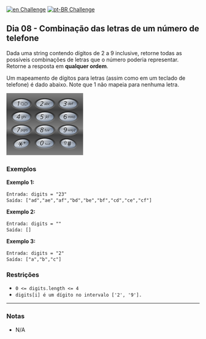 [![en Challenge](https://img.shields.io/badge/-en-blue)](README.md)
[![pt-BR Challenge](https://img.shields.io/badge/-pt--BR-brightgreen)](README_pt-BR.md)

## Dia 08 - Combinação das letras de um número de telefone

Dada uma string contendo dígitos de 2 a 9 inclusive, retorne todas as possíveis combinações de letras que o número poderia representar. Retorne a resposta em **qualquer ordem**.

Um mapeamento de dígitos para letras (assim como em um teclado de telefone) é dado abaixo. Note que 1 não mapeia para nenhuma letra.

<p align="left">
  <img src="assets/Telephone-keypad2.png" alt="teclado de telefone">
</p>

### Exemplos

**Exemplo 1:**

```text
Entrada: digits = "23"
Saída: ["ad","ae","af","bd","be","bf","cd","ce","cf"]
```

**Exemplo 2:**

```text
Entrada: digits = ""
Saída: []
```

**Exemplo 3:**

```text
Entrada: digits = "2"
Saída: ["a","b","c"]
```

### Restrições

- `0 <= digits.length <= 4`
- `digits[i] é um dígito no intervalo ['2', '9'].`

---

### Notas

- N/A